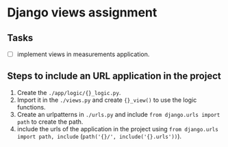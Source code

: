 # Django views assignment

## Tasks

 - [ ] implement views in measurements application.

## Steps to include an URL application in the project

1. Create the `./app/logic/{}_logic.py`.
2. Import it in the `./views.py` and create `{}_view()` to use the logic functions.
3. Create an urlpatterns in `./urls.py` and include `from django.urls import path` to create the path.
4. include the urls of the application in the project using `from django.urls import path, include` (`path('{}/', include('{}.urls'))`).
